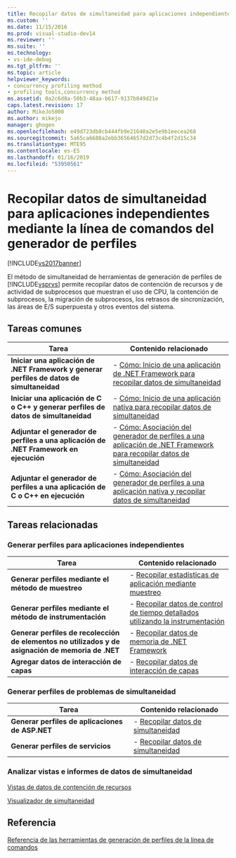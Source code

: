 ```yaml
---
title: Recopilar datos de simultaneidad para aplicaciones independientes mediante la línea de comandos del generador de perfiles | Microsoft Docs
ms.custom: ''
ms.date: 11/15/2016
ms.prod: visual-studio-dev14
ms.reviewer: ''
ms.suite: ''
ms.technology:
- vs-ide-debug
ms.tgt_pltfrm: ''
ms.topic: article
helpviewer_keywords:
- concurrency profiling method
- profiling tools,concurrency method
ms.assetid: 0a2c6d8a-50b3-48aa-b617-9137b049d21e
caps.latest.revision: 17
author: MikeJo5000
ms.author: mikejo
manager: ghogen
ms.openlocfilehash: e49d723db8cb444fb9e21640a2e5e9b1eecea268
ms.sourcegitcommit: 5a65ca6688a2ebb36564657d2d73c4b4f2d15c34
ms.translationtype: MTE95
ms.contentlocale: es-ES
ms.lasthandoff: 01/16/2019
ms.locfileid: "53950561"
---
```

# <a name="collecting-concurrency-data-for-stand-alone-applications-by-using-the-profiler-command-line"></a>Recopilar datos de simultaneidad para aplicaciones independientes mediante la línea de comandos del generador de perfiles
[!INCLUDE[vs2017banner](../includes/vs2017banner.md)]

El método de simultaneidad de herramientas de generación de perfiles de [!INCLUDE[vsprvs](../includes/vsprvs-md.md)] permite recopilar datos de contención de recursos y de actividad de subprocesos que muestran el uso de CPU, la contención de subprocesos, la migración de subprocesos, los retrasos de sincronización, las áreas de E/S superpuesta y otros eventos del sistema.  
  
## <a name="common-tasks"></a>Tareas comunes  
  
|Tarea|Contenido relacionado|  
|----------|---------------------|  
|**Iniciar una aplicación de .NET Framework y generar perfiles de datos de simultaneidad**|-   [Cómo: Inicio de una aplicación de .NET Framework para recopilar datos de simultaneidad](../profiling/how-to-launch-a-stand-alone-dotnet-framework-application-with-the-profiler-to-collect-concurrency-data-by-using-the-command-line.md)|  
|**Iniciar una aplicación de C o C++ y generar perfiles de datos de simultaneidad**|-   [Cómo: Inicio de una aplicación nativa para recopilar datos de simultaneidad](../profiling/how-to-launch-a-stand-alone-native-application-with-the-profiler-to-collect-concurrency-data-by-using-the-command-line.md)|  
|**Adjuntar el generador de perfiles a una aplicación de .NET Framework en ejecución**|-   [Cómo: Asociación del generador de perfiles a una aplicación de .NET Framework para recopilar datos de simultaneidad](../profiling/how-to-attach-the-profiler-to-a-dotnet-framework-stand-alone-application-to-collect-concurrency-data-by-using-the-command-line.md)|  
|**Adjuntar el generador de perfiles a una aplicación de C o C++ en ejecución**|-   [Cómo: Asociación del generador de perfiles a una aplicación nativa y recopilar datos de simultaneidad](/visualstudio/profiling/how-to-attach-the-profiler-to-a-native-app-and-collect-concurrency-data?view=vs-2015)|  
  
## <a name="related-tasks"></a>Tareas relacionadas  
  
### <a name="profiling-stand-alone-applications"></a>Generar perfiles para aplicaciones independientes  
  
|Tarea|Contenido relacionado|  
|----------|---------------------|  
|**Generar perfiles mediante el método de muestreo**|-   [Recopilar estadísticas de aplicación mediante muestreo](../profiling/collecting-application-statistics-for-stand-alone-applications-by-using-the-profiler-command-line.md)|  
|**Generar perfiles mediante el método de instrumentación**|-   [Recopilar datos de control de tiempo detallados utilizando la instrumentación](../profiling/collecting-detailed-timing-data-for-a-stand-alone-application-by-using-the-profiler-command-line.md)|  
|**Generar perfiles de recolección de elementos no utilizados y de asignación de memoria de .NET**|-   [Recopilar datos de memoria de .NET Framework](../profiling/collecting-dotnet-framework-memory-data-for-stand-alone-applications-by-using-the-profiler-command-line.md)|  
|**Agregar datos de interacción de capas**|-   [Recopilar datos de interacción de capas](../profiling/adding-tier-interaction-data-from-the-command-line.md)|  
  
### <a name="profiling-concurrency-issues"></a>Generar perfiles de problemas de simultaneidad  
  
|Tarea|Contenido relacionado|  
|----------|---------------------|  
|**Generar perfiles de aplicaciones de ASP.NET**|-   [Recopilar datos de simultaneidad](../profiling/collecting-concurrency-data-for-an-aspnet-web-application-using-the-profiler-command-line.md)|  
|**Generar perfiles de servicios**|-   [Recopilar datos de simultaneidad](../profiling/collecting-concurrency-data-for-a-service-by-using-the-profiler-command-line.md)|  
  
### <a name="analyzing-concurrency-data-views-and-reports"></a>Analizar vistas e informes de datos de simultaneidad  
 [Vistas de datos de contención de recursos](../profiling/resource-contention-data-views.md)  
  
 [Visualizador de simultaneidad](../profiling/concurrency-visualizer.md)  
  
## <a name="reference"></a>Referencia  
 [Referencia de las herramientas de generación de perfiles de la línea de comandos](../profiling/command-line-profiling-tools-reference.md)



